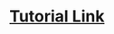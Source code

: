 # [Tutorial Link](https://developer.android.com/courses?gad_source=1&gclid=Cj0KCQjwm7q-BhDRARIsACD6-fXRyqwabFw7DOrmkaucLk8N6PGcYYhY58mPLTloAAF1LkG9pC0gXJkaAh2TEALw_wcB&gclsrc=aw.ds)